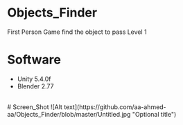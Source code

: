 # Objects_Finder
First Person Game find the object to pass Level 1
# Software
- Unity 5.4.0f
- Blender 2.77
<br>
# Screen_Shot
![Alt text](https://github.com/aa-ahmed-aa/Objects_Finder/blob/master/Untitled.jpg "Optional title")
